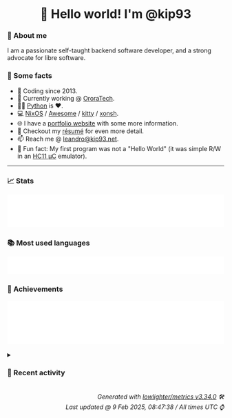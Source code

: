 <!-- README template, populated using this action:
     https://github.com/kip93/kip93/blob/main/.github/workflows/readme.yml. -->

<h1 align="center">👋 Hello world! I'm @kip93</h1> <!-- LOGIN => username -->

### 👤 About me

I am a passionate self-taught backend software developer, and a strong advocate for libre software.


### 💬 Some facts

* 📅 Coding since 2013.
* 💼 Currently working @ [OroraTech](https://ororatech.com/).
* 👨‍💻 [Python](https://github.com/search?q=user%3Akip93&l=python) is ❤️. <!-- LOGIN => username -->
* 💻 [NixOS](https://github.com/NixOS/) /
     [Awesome](https://github.com/awesomeWM/) /
     [kitty](https://github.com/kovidgoyal/kitty/) /
     [xonsh](https://github.com/xonsh/).
* 🌐 I have a [portfolio website](https://kip93.net/) with some more information.
* 📝 Checkout my [résumé](https://kip93.net/resume/) for even more detail.
* 📫 Reach me @ [leandro@kip93.net](mailto:leandro@kip93.net).
* 🎲 Fun fact: My first program was not a "Hello World" (it was simple R/W in an [HC11 µC](https://en.wikipedia.org/wiki/68HC11) emulator).


-----------------------------------------------------------------------------------------------------------------------


### 📈 Stats

![](./stats.svg)


### 📚 Most used languages <!-- by percentage, in decreasing order -->

![](./languages.svg)


### 🏅 Achievements

![](./achievements.svg)


<details> <!-- Last activity -->
<!-- Almost verbatim copy of https://github.com/lowlighter/metrics/blob/latest/source/templates/markdown/partials/activity.ejs, but restructured to be foldable. -->
<summary><h3>📰 Recent activity</h3></summary>

* ➡️ Pushed 36 commits in [b-camacho/nix](https://github.com/b-camacho/nix) on branch `lfs`
  * [#39ef2e2](https://github.com/b-camacho/nix/commit/39ef2e2) Merge pull request #12375 from DeterminateSystems/fetchTree-errors

fetchTree: Distinguish between fetchGit and fetchTree consistently in error messages
  * [#5f6658b](https://github.com/b-camacho/nix/commit/5f6658b) fetchTree: Distinguish between fetchGit and fetchTree consistently
  * [#26539a0](https://github.com/b-camacho/nix/commit/26539a0) Add mbig-obj flag to allow cross-compiling libexpr to mingw32
  * [#7c8c71f](https://github.com/b-camacho/nix/commit/7c8c71f) Totally exclude nix::setStackSize on Windows
  * [#3032512](https://github.com/b-camacho/nix/commit/3032512) GitExportIgnoreSourceAccessor: Don&#39;t show «unknown»

In general we should set the path display prefix on the inner
accessor, so we now pass the display prefix to getAccessor().
  * [#177a067](https://github.com/b-camacho/nix/commit/177a067) Merge pull request #12372 from roberth/test-characterisation-log-to-stderr

tests/functional/characterisation/framework: Log to stderr
  * [#102d90e](https://github.com/b-camacho/nix/commit/102d90e) Fix duplicate setPathDisplay()

Fixes messages like &#39;copying /tmp/repo/tmp/repo to the store&#39;. The
PosixSourceAccessor already sets the prefix. Setting the prefix twice
shouldn&#39;t be a problem, but GitRepoImpl::getAccessor() returns a
wrapped accessor so it&#39;s not actually idempotent.
  * [#cfe9329](https://github.com/b-camacho/nix/commit/cfe9329) Merge pull request #12378 from DeterminateSystems/fix-shellcheck

Fix shellcheck warnings
  * [#fa87ad6](https://github.com/b-camacho/nix/commit/fa87ad6) Fix shellcheck warnings
  * [#a5de2dd](https://github.com/b-camacho/nix/commit/a5de2dd) tests/functional/characterisation/framework: Log to stderr

It seems that `meson test --print-errorlogs` only captures stderr,
so this makes it forward the logs as intended.

We might want to redirect stdout in our common setup script instead.
  * [#fbe2940](https://github.com/b-camacho/nix/commit/fbe2940) Merge pull request #12363 from roberth/issue-12161

Issue #12161, add `meta.mainProgram`
  * [#8d74495](https://github.com/b-camacho/nix/commit/8d74495) Merge pull request #12362 from roberth/refactor-realiseString

refactor: Extract EvalState::realiseString
  * [#6a2198d](https://github.com/b-camacho/nix/commit/6a2198d) Merge pull request #12251 from nix-windows/local-store/fix-infinite-loop

local-store: fix infinite loop on Windows
  * [#850329d](https://github.com/b-camacho/nix/commit/850329d) packages.nix-cli: Add meta.mainProgram
  * [#0d7418b](https://github.com/b-camacho/nix/commit/0d7418b) packages.default: Add meta.mainProgram
  * [#7465fbe](https://github.com/b-camacho/nix/commit/7465fbe) refactor: Extract EvalState::realiseString
  * [#b36637c](https://github.com/b-camacho/nix/commit/b36637c) nix-profile{,-daemon}.fish: Do not source twice

In order for the script not be sourced multiple times by the same shell
instance, `__ETC_PROFILE_NIX_SOURCED` needs to be set with a `--global`
flag.

Both files are almost identical.  And style differences make it harder
to see what is actually different and keep them in sync, when it is
required.
  * [#666d656](https://github.com/b-camacho/nix/commit/666d656) nix-profile-daemon.fish: fmt

`nix-profile.fish` and part of `nix-profile-daemon.fish` use 4 space
indentation.  Which is also the indentation that the fish shell
documentation is using.

Reformatting a chunk of `nix-profile-daemon.fish` from 2 space
indentation to 4 space indentation for consistency.
  * [#3bd7fa3](https://github.com/b-camacho/nix/commit/3bd7fa3) local-store: fix infinite loop on Windows

Also switch to std::filesystem.
  * [#b644e57](https://github.com/b-camacho/nix/commit/b644e57) Remove broken stack size logic from Windows

The API only changes the stack size once there&#39;s already a stack
overflow exception. Pretty useless.
  * *On 3 Feb 2025, 18:07:33*
* ➡️ Pushed 36 commits in [kip93/nix](https://github.com/kip93/nix) on branch `lfs`
  * [#39ef2e2](https://github.com/kip93/nix/commit/39ef2e2) Merge pull request #12375 from DeterminateSystems/fetchTree-errors

fetchTree: Distinguish between fetchGit and fetchTree consistently in error messages
  * [#5f6658b](https://github.com/kip93/nix/commit/5f6658b) fetchTree: Distinguish between fetchGit and fetchTree consistently
  * [#26539a0](https://github.com/kip93/nix/commit/26539a0) Add mbig-obj flag to allow cross-compiling libexpr to mingw32
  * [#7c8c71f](https://github.com/kip93/nix/commit/7c8c71f) Totally exclude nix::setStackSize on Windows
  * [#3032512](https://github.com/kip93/nix/commit/3032512) GitExportIgnoreSourceAccessor: Don&#39;t show «unknown»

In general we should set the path display prefix on the inner
accessor, so we now pass the display prefix to getAccessor().
  * [#177a067](https://github.com/kip93/nix/commit/177a067) Merge pull request #12372 from roberth/test-characterisation-log-to-stderr

tests/functional/characterisation/framework: Log to stderr
  * [#102d90e](https://github.com/kip93/nix/commit/102d90e) Fix duplicate setPathDisplay()

Fixes messages like &#39;copying /tmp/repo/tmp/repo to the store&#39;. The
PosixSourceAccessor already sets the prefix. Setting the prefix twice
shouldn&#39;t be a problem, but GitRepoImpl::getAccessor() returns a
wrapped accessor so it&#39;s not actually idempotent.
  * [#cfe9329](https://github.com/kip93/nix/commit/cfe9329) Merge pull request #12378 from DeterminateSystems/fix-shellcheck

Fix shellcheck warnings
  * [#fa87ad6](https://github.com/kip93/nix/commit/fa87ad6) Fix shellcheck warnings
  * [#a5de2dd](https://github.com/kip93/nix/commit/a5de2dd) tests/functional/characterisation/framework: Log to stderr

It seems that `meson test --print-errorlogs` only captures stderr,
so this makes it forward the logs as intended.

We might want to redirect stdout in our common setup script instead.
  * [#fbe2940](https://github.com/kip93/nix/commit/fbe2940) Merge pull request #12363 from roberth/issue-12161

Issue #12161, add `meta.mainProgram`
  * [#8d74495](https://github.com/kip93/nix/commit/8d74495) Merge pull request #12362 from roberth/refactor-realiseString

refactor: Extract EvalState::realiseString
  * [#6a2198d](https://github.com/kip93/nix/commit/6a2198d) Merge pull request #12251 from nix-windows/local-store/fix-infinite-loop

local-store: fix infinite loop on Windows
  * [#850329d](https://github.com/kip93/nix/commit/850329d) packages.nix-cli: Add meta.mainProgram
  * [#0d7418b](https://github.com/kip93/nix/commit/0d7418b) packages.default: Add meta.mainProgram
  * [#7465fbe](https://github.com/kip93/nix/commit/7465fbe) refactor: Extract EvalState::realiseString
  * [#b36637c](https://github.com/kip93/nix/commit/b36637c) nix-profile{,-daemon}.fish: Do not source twice

In order for the script not be sourced multiple times by the same shell
instance, `__ETC_PROFILE_NIX_SOURCED` needs to be set with a `--global`
flag.

Both files are almost identical.  And style differences make it harder
to see what is actually different and keep them in sync, when it is
required.
  * [#666d656](https://github.com/kip93/nix/commit/666d656) nix-profile-daemon.fish: fmt

`nix-profile.fish` and part of `nix-profile-daemon.fish` use 4 space
indentation.  Which is also the indentation that the fish shell
documentation is using.

Reformatting a chunk of `nix-profile-daemon.fish` from 2 space
indentation to 4 space indentation for consistency.
  * [#3bd7fa3](https://github.com/kip93/nix/commit/3bd7fa3) local-store: fix infinite loop on Windows

Also switch to std::filesystem.
  * [#b644e57](https://github.com/kip93/nix/commit/b644e57) Remove broken stack size logic from Windows

The API only changes the stack size once there&#39;s already a stack
overflow exception. Pretty useless.
  * *On 3 Feb 2025, 18:07:29*
* ➡️ Pushed 1 commit in [kip93/cp437-tools](https://github.com/kip93/cp437-tools) on branch `main`
  * [#906d7c3](https://github.com/kip93/cp437-tools/commit/906d7c3) Clean up README
  * *On 3 Feb 2025, 03:27:41*
* ➡️ Pushed 1 commit in [kip93/cp437-tools](https://github.com/kip93/cp437-tools) on branch `main`
  * [#b3e126d](https://github.com/kip93/cp437-tools/commit/b3e126d) Fix tests + lint scripts
  * *On 3 Feb 2025, 02:50:21*
</details>


<h6 align="right"><em>
    Generated with <a href="https://github.com/lowlighter/metrics/tree/latest/">lowlighter/metrics v3.34.0</a> 🛠️<br> <!-- VERSION => MAJOR.minor.patch -->
    Last updated @ 9 Feb 2025, 08:47:38 / All times UTC ⌚ <!-- meta.generated => DD/MM/YYYY, hh:mm -->
</em></h6>

